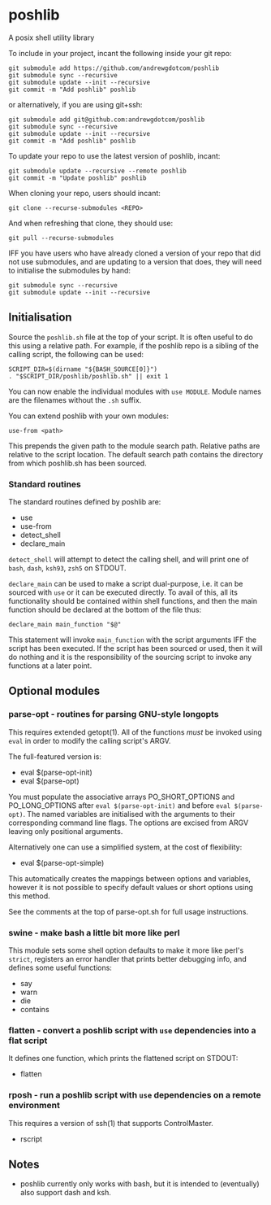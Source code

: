 # poshlib
A posix shell utility library

To include in your project, incant the following inside your git repo:

```
git submodule add https://github.com/andrewgdotcom/poshlib
git submodule sync --recursive
git submodule update --init --recursive
git commit -m "Add poshlib" poshlib
```

or alternatively, if you are using git+ssh:

```
git submodule add git@github.com:andrewgdotcom/poshlib
git submodule sync --recursive
git submodule update --init --recursive
git commit -m "Add poshlib" poshlib
```

To update your repo to use the latest version of poshlib, incant:

```
git submodule update --recursive --remote poshlib
git commit -m "Update poshlib" poshlib
```

When cloning your repo, users should incant:

```
git clone --recurse-submodules <REPO>
```

And when refreshing that clone, they should use:

```
git pull --recurse-submodules
```

IFF you have users who have already cloned a version of your repo that did not use submodules, and are updating to a version that does, they will need to initialise the submodules by hand:

```
git submodule sync --recursive
git submodule update --init --recursive
```

## Initialisation

Source the `poshlib.sh` file at the top of your script. It is often useful to do this using a relative path. For example, if the poshlib repo is a sibling of the calling script, the following can be used:

```
SCRIPT_DIR=$(dirname "${BASH_SOURCE[0]}")
. "$SCRIPT_DIR/poshlib/poshlib.sh" || exit 1
```

You can now enable the individual modules with `use MODULE`. Module names are the filenames without the `.sh` suffix.

You can extend poshlib with your own modules:

```
use-from <path>
```

This prepends the given path to the module search path. Relative paths are relative to the script location. The default search path contains the directory from which poshlib.sh has been sourced.

### Standard routines

The standard routines defined by poshlib are:

* use
* use-from
* detect_shell
* declare_main

`detect_shell` will attempt to detect the calling shell, and will print one of `bash`, `dash`, `ksh93`, `zsh5` on STDOUT.

`declare_main` can be used to make a script dual-purpose, i.e. it can be sourced with `use` or it can be executed directly. To avail of this, all its functionality should be contained within shell functions, and then the main function should be declared at the bottom of the file thus:

```
declare_main main_function "$@"
```

This statement will invoke `main_function` with the script arguments IFF the script has been executed. If the script has been sourced or used, then it will do nothing and it is the responsibility of the sourcing script to invoke any functions at a later point.

## Optional modules

### parse-opt - routines for parsing GNU-style longopts

This requires extended getopt(1). All of the functions *must* be invoked using `eval` in order to modify the calling script's ARGV.

The full-featured version is:

* eval $(parse-opt-init)
* eval $(parse-opt)

You must populate the associative arrays PO_SHORT_OPTIONS and PO_LONG_OPTIONS after `eval $(parse-opt-init)` and before `eval $(parse-opt)`. The named variables are initialised with the arguments to their corresponding command line flags. The options are excised from ARGV leaving only positional arguments.

Alternatively one can use a simplified system, at the cost of flexibility:

* eval $(parse-opt-simple)

This automatically creates the mappings between options and variables, however it is not possible to specify default values or short options using this method.

See the comments at the top of parse-opt.sh for full usage instructions.

### swine - make bash a little bit more like perl

This module sets some shell option defaults to make it more like perl's `strict`, registers an error handler that prints better debugging info, and defines some useful functions:

* say
* warn
* die
* contains

### flatten - convert a poshlib script with `use` dependencies into a flat script

It defines one function, which prints the flattened script on STDOUT:

* flatten

### rposh - run a poshlib script with `use` dependencies on a remote environment

This requires a version of ssh(1) that supports ControlMaster.

* rscript

## Notes

* poshlib currently only works with bash, but it is intended to (eventually) also support dash and ksh.
